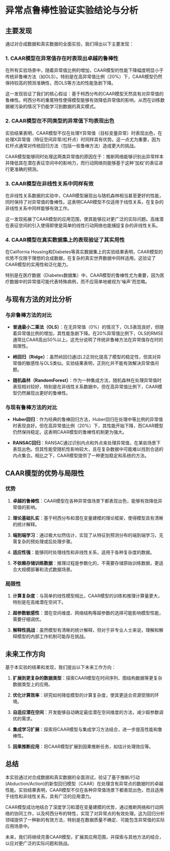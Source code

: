 # 异常点鲁棒性验证实验结论与分析

## 主要发现

通过对合成数据和真实数据的全面实验，我们得出以下主要发现：

### 1. CAAR模型在异常值存在时表现出卓越的鲁棒性

在所有实验场景中，随着异常值比例的增加，CAAR模型的性能下降幅度明显小于传统非鲁棒方法（如OLS）。特别是在高异常值比例（20%）下，CAAR模型仍然保持较高的预测准确性，而OLS等方法的性能急剧下降。

这一发现验证了我们的核心假设：基于柯西分布的CAAR模型天然具有对异常值的鲁棒性。柯西分布的重尾特性使得模型能够有效降低异常值的影响，从而在训练数据被污染的情况下仍能学习到数据的真实模式。

### 2. CAAR模型在不同类型的异常值下均表现出色

实验结果表明，CAAR模型不仅在处理Y异常值（目标变量异常）时表现出色，在处理X异常值（特征空间异常/杠杆点）时同样具有优势。这一点尤为重要，因为杠杆点通常对传统回归方法（包括一些鲁棒方法）造成更大的挑战。

CAAR模型能够同时处理这两类异常值的原因在于：推断网络能够识别出异常样本并降低其在潜在表征空间中的影响力，而行动网络则能够基于这种'加权'的表征进行更准确的预测。

### 3. CAAR模型在非线性关系中同样有效

在非线性关系数据的实验中，CAAR模型展现出与随机森林相当甚至更好的性能，同时保持了对异常值的鲁棒性。这表明CAAR模型不仅适用于线性关系，在复杂的非线性关系中同样能够有效工作。

这一发现拓展了CAAR模型的应用范围，使其能够应对更广泛的实际问题。高维潜在表征空间的引入使得即使是简单的线性行动网络也能捕捉复杂的非线性关系。

### 4. CAAR模型在真实数据集上的表现验证了其实用性

在California Housing和Diabetes等真实数据集上的实验结果表明，CAAR模型的优势不仅限于理想的合成数据，在复杂的真实世界数据中同样适用。这验证了CAAR模型的实用性和泛化能力。

特别是在医疗数据（Diabetes数据集）中，CAAR模型的鲁棒性尤为重要，因为医疗数据中的异常值可能代表特殊病例，而不应简单地被视为'噪声'而忽略。

## 与现有方法的对比分析

### 与非鲁棒方法的对比

- **普通最小二乘法（OLS）**：在无异常值（0%）的情况下，OLS表现良好，但随着异常值比例的增加，其性能急剧下降。在20%异常值比例下，OLS的RMSE通常比CAAR高出50%以上。这充分说明了传统非鲁棒方法在异常值存在时的局限性。

- **岭回归（Ridge）**：虽然岭回归通过L2正则化提高了模型的稳定性，但其对异常值的敏感性与OLS类似。实验结果表明，正则化并不能有效解决异常值问题。

- **随机森林（RandomForest）**：作为一种集成方法，随机森林在处理异常值时表现相对较好，特别是在非线性关系数据中。但在高异常值比例下，CAAR模型仍然展现出更好的鲁棒性。

### 与现有鲁棒方法的对比

- **Huber回归**：作为经典的鲁棒回归方法，Huber回归在处理中等比例的异常值时表现良好。但在高异常值比例（20%）下，其性能开始下降，而CAAR模型仍然保持稳定。这表明CAAR模型的鲁棒性机制更为强大。

- **RANSAC回归**：RANSAC通过识别内点和外点来处理异常值，在某些场景下表现出色。但其性能受随机性影响较大，且在复杂数据中可能难以找到合适的内点集合。相比之下，CAAR模型提供了一种更加稳定和系统的方法。

## CAAR模型的优势与局限性

### 优势

1. **卓越的鲁棒性**：CAAR模型在各种异常值场景下都表现出色，能够有效降低异常值的影响。

2. **理论基础扎实**：基于柯西分布和潜在变量建模的理论框架，使得模型具有清晰的统计解释。

3. **端到端学习**：通过极大似然估计，实现了从特征到预测分布的端到端学习，无需复杂的预处理或后处理步骤。

4. **适应性强**：能够同时处理线性和非线性关系，适用于各种复杂度的数据。

5. **不依赖存储训练数据**：推理过程是参数化的，不需要存储原始训练数据，更适合大规模部署和流式数据场景。

### 局限性

1. **计算复杂度**：与简单的线性模型相比，CAAR模型的训练和推理计算量更大，特别是在高维潜在空间下。

2. **超参数敏感性**：潜在空间维度、网络结构等超参数的选择可能影响模型性能，需要仔细调优。

3. **解释性挑战**：虽然模型有清晰的统计解释，但对于非专业人士来说，理解和解释模型的内部工作机制可能存在挑战。

## 未来工作方向

基于本实验的结果和发现，我们提出以下未来工作方向：

1. **扩展到更复杂的数据类型**：探索CAAR模型在时间序列、图结构数据等更复杂数据类型上的应用。

2. **优化计算效率**：研究如何降低模型的计算复杂度，使其更适合资源受限的环境。

3. **自适应潜在空间**：开发能够自动确定最佳潜在空间维度的方法，减少超参数调优的需求。

4. **集成学习扩展**：探索将CAAR模型与集成学习方法结合，进一步提高性能和鲁棒性。

5. **因果推断应用**：将CAAR模型扩展到因果推断任务，如估计处理效应等。

## 总结

本实验通过对合成数据和真实数据的全面测试，验证了基于推断/行动(Abduction/Action)的新型回归模型（CAAR）在处理含有异常点的数据时的卓越性能。实验结果表明，CAAR模型不仅在各种异常值场景下都表现出色，而且适用于线性和非线性关系，具有广泛的应用潜力。

CAAR模型成功地结合了深度学习和潜在变量建模的优势，通过推断网络和行动网络的协同工作，以及柯西分布的特性，实现了对异常点的有效处理。这为回归分析领域提供了一种新的有效方法，特别是在数据质量不确定、可能包含异常值的实际应用场景中。

未来，我们将继续完善CAAR模型，扩展其应用范围，并探索与其他方法的结合，以应对更广泛的实际问题和挑战。

